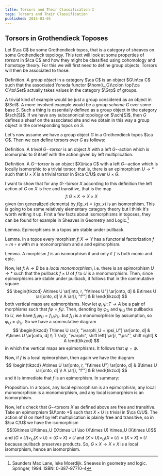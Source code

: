 ```yaml
---
title: Torsors and Their Classification I
tags: Torsors and Their Classification
published: 2015-03-05
---
```


## Torsors in Grothendieck Toposes

Let $\ca C$ be some Grothendieck topos, that is a category of sheaves on some
Grothendieck topology. This text will look at some properties of *torsors* in
$\ca C$ and how they might be classified using cohomology and homotopy
theory. For this we will first need to define group objects. Torsors will then
be associated to those.

Definition. A *group object* in a category $\ca C$ is an object $G\in\ca C$ such that
the associated Yoneda functor $\hom(\_,G)\colon \op{\ca C}\to\Set$ actually
takes values in the category $\Grp$ of groups.

A trivial kind of example would be just a group considered as an object in
$\Set$. A more involved example would be a *group scheme* $G$ over some base
$S$. Such a thing is essentially defined as a group object in the category
$\sch[S]$. If we have any subcanonical topology on $\sch[S]$, then $G$ defines a
sheaf on the associated site and we obtain in this way a group object in the
corresponding topos on $S$.

Let's now assume we have a group object $G$ in a Grothendieck topos $\ca
C$. Then we can define torsors over $G$ as follows:

Definition. A *trivial $G$--torsor* is an object $X$ with a left $G$--action which is
isomorphic to $G$ itself with the action given by left multiplication.

Definition. A *$G$--torsor* is an object $X\in\ca C$ with a left $G$--action which is
locally isomorphic to a trivial torsor; that is, there is an epimorphism $U\to
*$ such that $U\times X$ is a trivial torsor in $\ca C/U$ over $U \times G$.

I want to show that for any $G$--torsor $X$ according to this definition the
left action of $G$ on $X$ is free and transitive, that is the map
$$ f\colon G\times X \to X\times X $$
given (on generalized elements) by $f(g, x) = (gx, x)$ is an isomorphism. This
is going to be some relatively elementary category theory but I think it's worth
writing it up. First a few facts about isomorphisms in toposes, they can be
found for example in Sheaves in Geometry and Logic.[^1]

Lemma. Epimorphisms in a topos are stable under pullback.

Lemma. In a topos every morphism $f\colon X\to Y$ has a functorial factorization $f =
m\circ e$ with $m$ a monomorphism and $e$ and epimorphism.

Lemma. A morphism $f$ is an isomorphism if and only if $f$ is both monic and epic.

Now, let $f\colon A\to B$ be a *local monomorphism*, i.e. there is an epimorphism
$U\to *$ such that the pullback $f\times U$ of $f$ to $U$ is a
monomorphism. Then, since epimorphisms are stable under pullback, it follows that
in the commutative square
$$
\begin{tikzcd}
A\times U \ar[into, r, "f\times U"] \ar[onto, d] & B\times U \ar[onto, d] \\
A \ar[r, "f"'] & B
\end{tikzcd}
$$
both vertical maps are epimorphisms. Now let $\varphi,\psi\colon T\to A$ be a pair of morphisms
such that $f\varphi = f\psi$. Then, denoting by $\varphi_U$ and $\psi_U$ the
pullbacks to $U$, we have $f_U\varphi_U = f_U\psi_U$. but $f_U$ is a
monomorphism by assumption, so $\varphi_U = \psi_U$. So we have a commutative
diagram
$$
\begin{tikzcd}
T\times U \ar[r, "\varphi_U = \psi_U"] \ar[onto, d] & A\times U \ar[onto, d] \\
T \ar[r, "\varphi", shift left] \ar[r, "\psi"', shift right] & A
\end{tikzcd}
$$
in which the vertical maps are epimorphisms. It follows that $\varphi =
\psi$.

Now, if $f$ is a local epimorphism, then again we have the diagram
$$
\begin{tikzcd}
A\times U \ar[onto, r, "f\times U"] \ar[onto, d] & B\times U \ar[onto, d] \\
A \ar[r, "f"'] & B
\end{tikzcd}
$$
and it is immediate that $f$ is an epimorphism. In summary:

Proposition. In a topos, any local epimorphism is an epimorphism, any local monomorphism is a
monomorphism, and any local isomorphism is an isomorphism.

Now, let's check that $G$--torsors $X$ as defined above are free and
transitive. Take an epimorphism $U\onto *$ such that $X\times U$ is trivial in
$\ca C/U$. The action of $G$ on itself by left multiplication is plainly free
and transitive, so in $\ca C/U$ we have the isomorphism
$$(G\times U)\times_U (X\times U) \iso (X\times U)
\times_U (X\times U)$$
and $(G\times U)\times_U(X\times U) = (G\times X)\times U$ and $(X\times
U)\times_U (X\times U) = (X\times X)\times U$ because pullback preserves products. So, $G\times X\to
X\times X$ is a local isomorphism, hence an isomorphism.

[^1]: Saunders Mac Lane, Ieke Moerdijk. Sheaves in geometry and logic. Springer, 1994. ISBN: 0-387-97710-4
